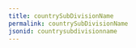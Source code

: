 ```yaml
---
title: countrySubDivisionName
permalink: countrySubDivisionName
jsonid: countrysubdivisionname
---
```

